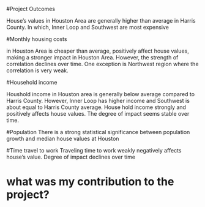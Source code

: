 #Project Outcomes

House’s values in Houston Area are generally higher than average in Harris County. In which, Inner Loop and Southwest are most expensive

#Monthly housing costs 

in Houston Area is cheaper than average, positively affect house values, making a stronger impact in Houston Area. However, the strength of correlation declines over time. 
One exception is Northwest region where the correlation is very weak.

#Household income

Houshold income in Houston area is generally below average compared to Harris County. However, Inner Loop has higher income and Southwest is about equal to Harris County average.
House hold income strongly and positively affects house values. The degree of impact seems stable over time.

#Population
There is a strong statistical significance between population growth and median house values at Houston

#Time travel to work
Traveling time to work weakly negatively affects house’s value. Degree of impact declines over time

# what was my contribution to the project?
